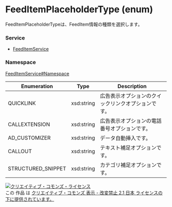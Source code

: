 # FeedItemPlaceholderType (enum)
FeedItemPlaceholderTypeは、FeedItem情報の種類を選択します。<br>

### Service
+ [FeedItemService](../../services/FeedItemService.md)

### Namespace
[FeedItemService#Namespace](../../services/FeedItemService.md#namespace)

| Enumeration | Type | Description |
|---|---|---|
| QUICKLINK| xsd:string | 広告表示オプションのクイックリンクオプションです。 |
| CALLEXTENSION| xsd:string | 広告表示オプションの電話番号オプションです。 |
| AD_CUSTOMIZER| xsd:string | データ自動挿入です。 |
| CALLOUT| xsd:string | テキスト補足オプションです。 |
| STRUCTURED_SNIPPET| xsd:string | カテゴリ補足オプションです。 |

<a rel="license" href="http://creativecommons.org/licenses/by-nd/2.1/jp/"><img alt="クリエイティブ・コモンズ・ライセンス" style="border-width:0" src="https://i.creativecommons.org/l/by-nd/2.1/jp/88x31.png" /></a><br />この 作品 は <a rel="license" href="http://creativecommons.org/licenses/by-nd/2.1/jp/">クリエイティブ・コモンズ 表示 - 改変禁止 2.1 日本 ライセンスの下に提供されています。</a>
